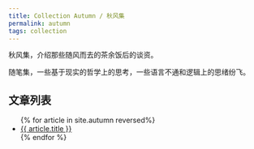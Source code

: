 ```yaml
---
title: Collection Autumn / 秋风集
permalink: autumn
tags: collection
---
```


秋风集，介绍那些随风而去的茶余饭后的谈资。

随笔集，一些基于现实的哲学上的思考，一些语言不通和逻辑上的思绪纷飞。

## 文章列表

<ul>
{% for article in site.autumn reversed%}
<li>
<a href="./{{article.url}}">
    {{ article.title }}
</a>
</li>
{% endfor %}
</ul>